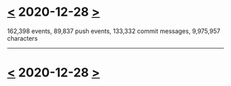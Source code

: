 # [<](2020-12-27.md) 2020-12-28 [>](2020-12-29.md)

162,398 events, 89,837 push events, 133,332 commit messages, 9,975,957 characters



---

# [<](2020-12-27.md) 2020-12-28 [>](2020-12-29.md)

